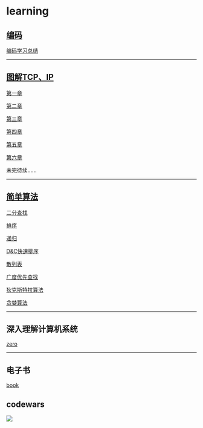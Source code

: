 # learning
## [编码](https://github.com/luanguang/articles/blob/master/book/%E7%BC%96%E7%A0%81.pdf)

[编码学习总结](https://github.com/luanguang/articles/blob/master/%E7%BC%96%E7%A0%81/%E5%AD%A6%E4%B9%A0%E6%80%BB%E7%BB%93.md)

---

## [图解TCP、IP](https://github.com/luanguang/articles/blob/master/book/%E5%9B%BE%E8%A7%A3TCP%20IP(%E7%AC%AC5%E7%89%88).pdf)

[第一章](https://github.com/luanguang/articles/blob/master/%E5%9B%BE%E8%A7%A3TCP%E3%80%81IP/%E7%AC%AC%E4%B8%80%E7%AB%A0.md) 


[第二章](https://github.com/luanguang/articles/blob/master/%E5%9B%BE%E8%A7%A3TCP%E3%80%81IP/%E7%AC%AC%E4%BA%8C%E7%AB%A0.md) 

[第三章](https://github.com/luanguang/articles/blob/master/%E5%9B%BE%E8%A7%A3TCP%E3%80%81IP/%E7%AC%AC%E4%B8%89%E7%AB%A0.md)

[第四章](https://github.com/luanguang/articles/blob/master/%E5%9B%BE%E8%A7%A3TCP%E3%80%81IP/%E7%AC%AC%E5%9B%9B%E7%AB%A0.md)

[第五章](https://github.com/luanguang/articles/blob/master/%E5%9B%BE%E8%A7%A3TCP%E3%80%81IP/%E7%AC%AC%E4%BA%94%E7%AB%A0.md)

[第六章](https://github.com/luanguang/articles/blob/master/%E5%9B%BE%E8%A7%A3TCP%E3%80%81IP/%E7%AC%AC%E5%85%AD%E7%AB%A0.md)

未完待续……

---

## [简单算法](https://github.com/luanguang/articles/blob/master/book/%E7%AE%97%E6%B3%95%E5%9B%BE%E8%A7%A3.pdf)

[二分查找](https://github.com/luanguang/articles/tree/master/%E7%AE%97%E6%B3%95/%E4%BA%8C%E5%88%86%E6%9F%A5%E6%89%BE)

[排序](https://github.com/luanguang/articles/tree/master/%E7%AE%97%E6%B3%95/%E6%8E%92%E5%BA%8F)

[递归](https://github.com/luanguang/articles/tree/master/%E7%AE%97%E6%B3%95/%E9%80%92%E5%BD%92)

[D&C快速排序](https://github.com/luanguang/articles/tree/master/%E7%AE%97%E6%B3%95/D%26C%E5%BF%AB%E9%80%9F%E6%8E%92%E5%BA%8F)

[散列表](https://github.com/luanguang/articles/tree/master/%E7%AE%97%E6%B3%95/%E6%95%A3%E5%88%97%E8%A1%A8)

[广度优先查找](https://github.com/luanguang/articles/tree/master/%E7%AE%97%E6%B3%95/%E5%B9%BF%E5%BA%A6%E4%BC%98%E5%85%88)

[狄克斯特拉算法](https://github.com/luanguang/articles/tree/master/%E7%AE%97%E6%B3%95/%E7%8B%84%E5%85%8B%E6%96%AF%E7%89%B9%E6%8B%89%E7%AE%97%E6%B3%95)

[贪婪算法](https://github.com/luanguang/articles/tree/master/%E7%AE%97%E6%B3%95/%E8%B4%AA%E5%A9%AA%E7%AE%97%E6%B3%95)

---

## 深入理解计算机系统

[zero](https://github.com/luanguang/articles/blob/master/%E6%B7%B1%E5%85%A5%E7%90%86%E8%A7%A3%E8%AE%A1%E7%AE%97%E6%9C%BA%E7%B3%BB%E7%BB%9F/zero.md)

---
## 电子书

[book](https://github.com/luanguang/articles/tree/master/book)

## codewars

![](https://github.com/luanguang/articles/blob/master/images/codewars.png)


